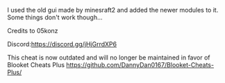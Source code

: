 I used the old gui made by minesraft2 and added the newer modules to it.
Some things don't work though...

Credits to 05konz

Discord:https://discord.gg/jHjGrrdXP6

This cheat is now outdated and will no longer be maintained in favor of Blooket Cheats Plus https://github.com/DannyDan0167/Blooket-Cheats-Plus/